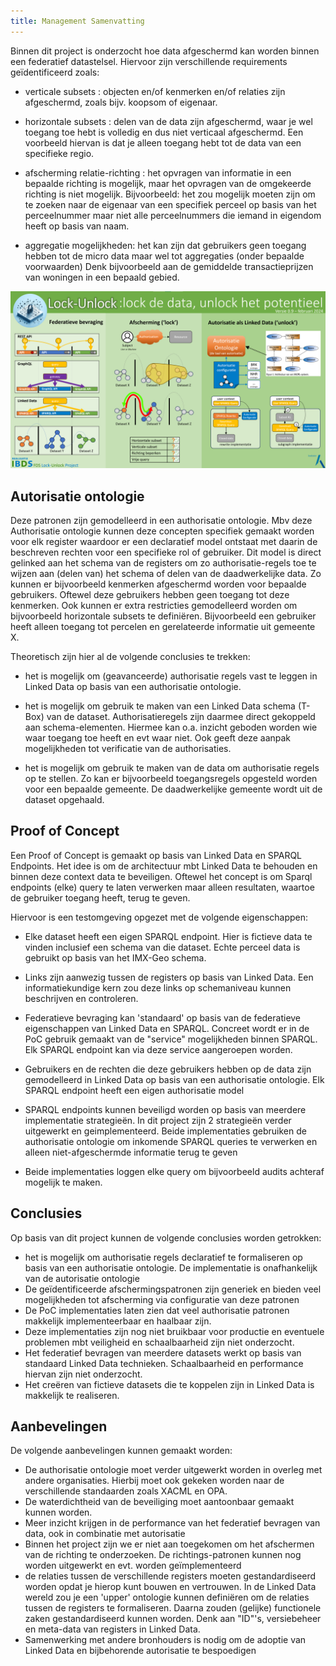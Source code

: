 ```yaml
---
title: Management Samenvatting
---
```


Binnen dit project is onderzocht hoe data afgeschermd kan worden binnen een federatief datastelsel. Hiervoor zijn verschillende requirements geïdentificeerd zoals:

* verticale subsets            : objecten en/of kenmerken en/of relaties zijn afgeschermd, zoals bijv. koopsom of eigenaar.

* horizontale subsets          : delen van de data zijn afgeschermd, waar je wel toegang toe hebt is volledig en dus niet verticaal afgeschermd. Een voorbeeld hiervan is dat je alleen toegang hebt tot de data van een specifieke regio.

* afscherming relatie-richting : het opvragen van informatie in een bepaalde richting is mogelijk, maar het opvragen van de omgekeerde richting is niet mogelijk. Bijvoorbeeld: het zou mogelijk moeten zijn om te zoeken naar de eigenaar van een specifiek perceel op basis van het perceelnummer maar niet alle perceelnummers die iemand in eigendom heeft op basis van naam.

* aggregatie mogelijkheden: het kan zijn dat gebruikers geen toegang hebben tot de micro data maar wel tot aggregaties (onder bepaalde voorwaarden) Denk bijvoorbeeld aan de gemiddelde transactieprijzen van woningen in een bepaald gebied.


![Infographic](images/infographic.png)

## Autorisatie ontologie
Deze patronen zijn gemodelleerd in een authorisatie ontologie. Mbv deze Authorisatie ontologie kunnen  deze concepten specifiek gemaakt worden voor elk register waardoor er een declaratief model ontstaat met daarin de beschreven rechten voor een specifieke rol of gebruiker. Dit model is direct gelinked aan het schema van de registers om zo authorisatie-regels toe te wijzen aan (delen van) het schema of delen van de daadwerkelijke data. Zo kunnen er bijvoorbeeld kenmerken afgeschermd worden voor bepaalde gebruikers. Oftewel deze gebruikers hebben geen toegang tot deze kenmerken. Ook kunnen er extra restricties gemodelleerd worden om bijvoorbeeld horizontale subsets te definiëren. Bijvoorbeeld een gebruiker heeft alleen toegang tot percelen en gerelateerde informatie uit gemeente X. 

Theoretisch zijn hier al de volgende conclusies te trekken:

* het is mogelijk om (geavanceerde) authorisatie regels vast te leggen in Linked Data op basis van een authorisatie ontologie.

* het is mogelijk om gebruik te maken van een Linked Data schema (T-Box) van de dataset. Authorisatieregels zijn daarmee direct gekoppeld aan schema-elementen. Hiermee kan o.a. inzicht geboden worden wie waar toegang toe heeft en evt waar niet. Ook geeft deze aanpak mogelijkheden tot verificatie van de authorisaties.                      

* het is mogelijk om gebruik te maken van de data om authorisatie regels op te stellen. Zo kan er bijvoorbeeld toegangsregels opgesteld worden voor een bepaalde gemeente. De daadwerkelijke gemeente wordt uit de dataset opgehaald.

## Proof of Concept
Een Proof of Concept is gemaakt op basis van Linked Data en SPARQL Endpoints. Het idee is om de architectuur mbt Linked Data te behouden en binnen deze context data te beveiligen. Oftewel het concept is om Sparql endpoints (elke) query te laten verwerken maar alleen resultaten, waartoe de gebruiker toegang heeft, terug te geven. 

Hiervoor is een testomgeving opgezet met de volgende eigenschappen:

* Elke dataset heeft een eigen SPARQL endpoint. Hier is fictieve data te vinden inclusief een schema van die dataset. Echte perceel data is gebruikt op basis van het IMX-Geo schema.

* Links zijn aanwezig tussen de registers op basis van Linked Data. Een informatiekundige kern zou deze links op schemaniveau kunnen beschrijven en controleren.

* Federatieve bevraging kan 'standaard' op basis van de federatieve eigenschappen van Linked Data en SPARQL. Concreet wordt er in de PoC gebruik gemaakt van de "service" mogelijkheden binnen SPARQL. Elk SPARQL endpoint kan via deze service aangeroepen worden.

* Gebruikers en de rechten die deze gebruikers hebben op de data zijn gemodelleerd in Linked Data op basis van een authorisatie ontologie. Elk SPARQL endpoint heeft een eigen authorisatie model

* SPARQL endpoints kunnen beveiligd worden op basis van meerdere implementatie strategieën. In dit project zijn 2 strategieën verder uitgewerkt en geimplementeerd. Beide implementaties gebruiken de authorisatie ontologie om inkomende SPARQL queries te verwerken en alleen niet-afgeschermde informatie terug te geven

* Beide implementaties loggen elke query om bijvoorbeeld audits achteraf mogelijk te maken.

## Conclusies
Op basis van dit project kunnen de volgende conclusies worden getrokken:

* het is mogelijk om authorisatie regels declaratief te formaliseren op basis van een authorisatie ontologie. De implementatie is onafhankelijk van de autorisatie ontologie
* De geïdentificeerde afschermingspatronen zijn generiek en bieden veel mogelijkheden tot afscherming via configuratie van deze patronen
* De PoC implementaties laten zien dat veel authorisatie patronen makkelijk implementeerbaar en haalbaar zijn. 
* Deze implementaties zijn nog niet bruikbaar voor productie en eventuele problemen mbt veiligheid en schaalbaarheid zijn niet onderzocht.
* Het federatief bevragen van meerdere datasets werkt op basis van standaard Linked Data technieken. Schaalbaarheid en performance hiervan zijn niet onderzocht.
* Het creëren van fictieve datasets die te koppelen zijn in Linked Data is makkelijk te realiseren. 

## Aanbevelingen
De volgende aanbevelingen kunnen gemaakt worden:

* De authorisatie ontologie moet verder uitgewerkt worden in overleg met andere organisaties. Hierbij moet ook gekeken worden naar de verschillende standaarden zoals XACML en OPA.
* De waterdichtheid van de beveiliging moet aantoonbaar gemaakt kunnen worden.
* Meer inzicht krijgen in de performance van het federatief bevragen van data, ook in combinatie met  autorisatie
* Binnen het project zijn we er niet aan toegekomen om het afschermen van de richting te onderzoeken. De richtings-patronen kunnen nog worden uitgewerkt en evt. worden geïmplementeerd
* de relaties tussen de verschillende registers moeten gestandardiseerd worden opdat je hierop kunt bouwen en vertrouwen. In de Linked Data wereld zou je een 'upper' ontologie kunnen definiëren om de relaties tussen de registers te formaliseren. Daarna zouden (gelijke) functionele zaken gestandardiseerd kunnen worden. Denk aan "ID"'s, versiebeheer en meta-data van registers in Linked Data.
* Samenwerking met andere bronhouders is nodig om de adoptie van Linked Data en bijbehorende autorisatie te bespoedigen












